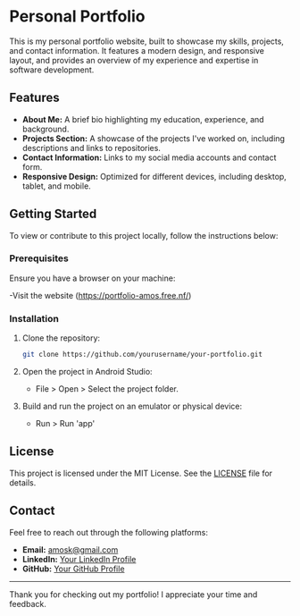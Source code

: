 # Personal Portfolio

This is my personal portfolio website, built to showcase my skills, projects, and contact information. It features a modern design, and responsive layout, and provides an overview of my experience and expertise in software development.

## Features

- **About Me:** A brief bio highlighting my education, experience, and background.
- **Projects Section:** A showcase of the projects I've worked on, including descriptions and links to repositories.
- **Contact Information:** Links to my social media accounts and contact form.
- **Responsive Design:** Optimized for different devices, including desktop, tablet, and mobile.
## Getting Started

To view or contribute to this project locally, follow the instructions below:

### Prerequisites

Ensure you have a browser on your machine:

-Visit the website (https://portfolio-amos.free.nf/)
### Installation

1. Clone the repository:
    ```bash
    git clone https://github.com/yourusername/your-portfolio.git
    ```

2. Open the project in Android Studio:
    - File > Open > Select the project folder.

3. Build and run the project on an emulator or physical device:
    - Run > Run 'app'


## License

This project is licensed under the MIT License. See the [LICENSE](LICENSE) file for details.

## Contact

Feel free to reach out through the following platforms:

- **Email:** amosk@gmail.com
- **LinkedIn:** [Your LinkedIn Profile](https://linkedin.com/in/yourprofile)
- **GitHub:** [Your GitHub Profile](https://github.com/Amos-Tech-code)

---
Thank you for checking out my portfolio! I appreciate your time and feedback.
